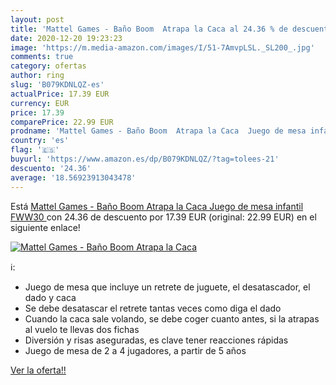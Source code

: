 ```yaml
---
layout: post
title: 'Mattel Games - Baño Boom  Atrapa la Caca al 24.36 % de descuento'
date: 2020-12-20 19:23:23
image: 'https://m.media-amazon.com/images/I/51-7AmvpLSL._SL200_.jpg'
comments: true
category: ofertas
author: ring
slug: 'B079KDNLQZ-es'
actualPrice: 17.39 EUR
currency: EUR
price: 17.39
comparePrice: 22.99 EUR
prodname: 'Mattel Games - Baño Boom  Atrapa la Caca  Juego de mesa infantil  FWW30 '
country: 'es'
flag: '🇪🇸'
buyurl: 'https://www.amazon.es/dp/B079KDNLQZ/?tag=tolees-21'
descuento: '24.36'
average: '18.56923913043478'
---
```


Está [Mattel Games - Baño Boom  Atrapa la Caca  Juego de mesa infantil  FWW30 ](https://www.amazon.es/dp/B079KDNLQZ/?tag=tolees-21) con 24.36 de descuento por 17.39 EUR (original: 22.99 EUR) en el siguiente enlace!

[![Mattel Games - Baño Boom  Atrapa la Caca](https://m.media-amazon.com/images/I/51-7AmvpLSL._SL200_.jpg)](https://www.amazon.es/dp/B079KDNLQZ/?tag=tolees-21)

ℹ️:

- Juego de mesa que incluye un retrete de juguete, el desatascador, el dado y caca
- Se debe desatascar el retrete tantas veces como diga el dado
- Cuando la caca sale volando, se debe coger cuanto antes, si la atrapas al vuelo te llevas dos fichas
- Diversión y risas aseguradas, es clave tener reacciones rápidas
- Juego de mesa de 2 a 4 jugadores, a partir de 5 años

[Ver la oferta!!](https://www.amazon.es/dp/B079KDNLQZ/?tag=tolees-21)
